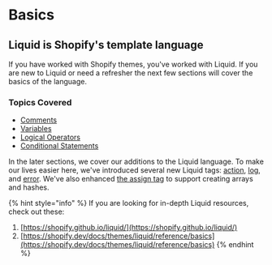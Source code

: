 # Basics

## Liquid is Shopify's template language

If you have worked with Shopify themes, you've worked with Liquid. If you are new to Liquid or need a refresher the next few sections will cover the basics of the language. 

### Topics Covered

* [Comments](comments.md)
* [Variables](variables.md)
* [Logical Operators](logical-operators.md)
* [Conditional Statements](conditional-statements/)

In the later sections, we cover our additions to the Liquid language.  To make our lives easier here, we've introduced several new Liquid tags: [action](https://docs.usemechanic.com/article/359-the-action-tag), [log](https://docs.usemechanic.com/article/320-the-log-tag), and [error](https://docs.usemechanic.com/article/319-the-error-tag). We've also enhanced [the assign tag](https://docs.usemechanic.com/article/357-the-assign-tag) to support creating arrays and hashes.

{% hint style="info" %}
If you are looking for in-depth Liquid resources, check out these:

1. [https://shopify.github.io/liquid/](https://shopify.github.io/liquid/)
2. [https://shopify.dev/docs/themes/liquid/reference/basics](https://shopify.dev/docs/themes/liquid/reference/basics)
{% endhint %}



